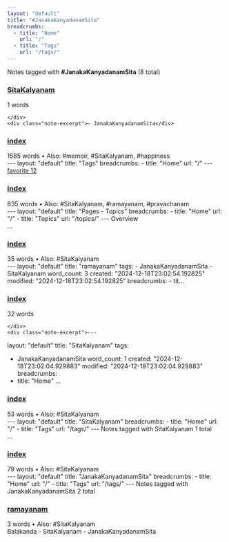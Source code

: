 ```yaml
---
layout: "default"
title: "#JanakaKanyadanamSita"
breadcrumbs:
  - title: "Home"
    url: "/"
  - title: "Tags"
    url: "/tags/"
---
```

Notes tagged with **#JanakaKanyadanamSita** (8 total)

<div class="note-grid">

<div class="note-card">
    <h3><a href="pages/sitakalyanam/">SitaKalyanam</a></h3>
    <div class="note-meta">
        1 words
        
    </div>
    <div class="note-excerpt">- JanakaKanyadanamSita</div>
</div>

<div class="note-card">
    <h3><a href="docs/tags/index/">index</a></h3>
    <div class="note-meta">
        1585 words
        • Also: #memoir, #SitaKalyanam, #happiness
    </div>
    <div class="note-excerpt">---
layout: "default"
title: "Tags"
breadcrumbs:
  - title: "Home"
    url: "/"
---
<div class="tag-cloud">
<a href="favorite/" class="tag" style="--tag-weight: 1.0">favorite 12</a>
<a href="progra...</div>
</div>

<div class="note-card">
    <h3><a href="docs/topics/pages/index/">index</a></h3>
    <div class="note-meta">
        835 words
        • Also: #SitaKalyanam, #ramayanam, #pravachanam
    </div>
    <div class="note-excerpt">---
layout: "default"
title: "Pages - Topics"
breadcrumbs:
  - title: "Home"
    url: "/"
  - title: "Topics"
    url: "/topics/"
---
 Overview

<div class="note-grid">

<div class="note-card">
    ...</div>
</div>

<div class="note-card">
    <h3><a href="docs/pages/ramayanam/index/">index</a></h3>
    <div class="note-meta">
        35 words
        • Also: #SitaKalyanam
    </div>
    <div class="note-excerpt">---
layout: "default"
title: "ramayanam"
tags:
  - JanakaKanyadanamSita
  - SitaKalyanam
word_count: 3
created: "2024-12-18T23:02:54.192825"
modified: "2024-12-18T23:02:54.192825"
breadcrumbs:
  - tit...</div>
</div>

<div class="note-card">
    <h3><a href="docs/pages/sitakalyanam/index/">index</a></h3>
    <div class="note-meta">
        32 words
        
    </div>
    <div class="note-excerpt">---
layout: "default"
title: "SitaKalyanam"
tags:
  - JanakaKanyadanamSita
word_count: 1
created: "2024-12-18T23:02:04.929883"
modified: "2024-12-18T23:02:04.929883"
breadcrumbs:
  - title: "Home"
  ...</div>
</div>

<div class="note-card">
    <h3><a href="docs/tags/sitakalyanam/index/">index</a></h3>
    <div class="note-meta">
        53 words
        • Also: #SitaKalyanam
    </div>
    <div class="note-excerpt">---
layout: "default"
title: "SitaKalyanam"
breadcrumbs:
  - title: "Home"
    url: "/"
  - title: "Tags"
    url: "/tags/"
---
Notes tagged with SitaKalyanam 1 total

<div class="note-grid">
...</div>
</div>

<div class="note-card">
    <h3><a href="docs/tags/janakakanyadanamsita/index/">index</a></h3>
    <div class="note-meta">
        79 words
        • Also: #SitaKalyanam
    </div>
    <div class="note-excerpt">---
layout: "default"
title: "JanakaKanyadanamSita"
breadcrumbs:
  - title: "Home"
    url: "/"
  - title: "Tags"
    url: "/tags/"
---
Notes tagged with JanakaKanyadanamSita 2 total

<div cla...</div>
</div>

<div class="note-card">
    <h3><a href="pages/ramayanam/">ramayanam</a></h3>
    <div class="note-meta">
        3 words
        • Also: #SitaKalyanam
    </div>
    <div class="note-excerpt">Balakanda
	- SitaKalyanam
		- JanakaKanyadanamSita</div>
</div>
</div>